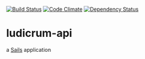 [![Build Status](https://travis-ci.org/appsflare/ludicrum-api.svg?branch=master)](https://travis-ci.org/appsflare/ludicrum-api)
[![Code Climate](https://codeclimate.com/github/appsflare/ludicrum-api/badges/gpa.svg)](https://codeclimate.com/github/appsflare/ludicrum-api)
[![Dependency Status](https://david-dm.org/appsflare/ludicrum-api.svg)](https://david-dm.org/appsflare/ludicrum-api)

# ludicrum-api

a [Sails](http://sailsjs.org) application

